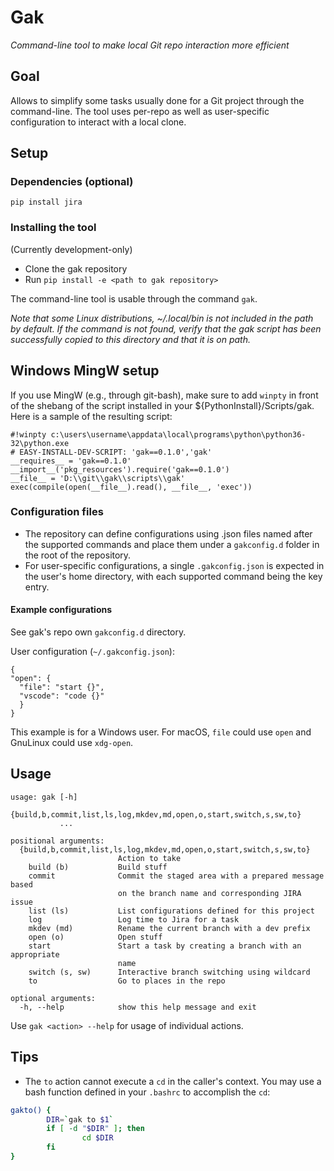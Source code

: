 # Gak
*Command-line tool to make local Git repo interaction more efficient*

## Goal
Allows to simplify some tasks usually done for a Git project through the command-line.
The tool uses per-repo as well as user-specific configuration to interact with a local clone.

## Setup
### Dependencies (optional)
`pip install jira`

### Installing the tool
(Currently development-only)

* Clone the gak repository
* Run `pip install -e <path to gak repository>`

The command-line tool is usable through the command `gak`.

*Note that some Linux distributions, ~/.local/bin is not included in the path by default. If the command is not found, verify that the gak script has been successfully copied to this directory and that it is on path.*

## Windows MingW setup
If you use MingW (e.g., through git-bash), make sure to add `winpty` in front of the shebang of the script installed in your ${PythonInstall}/Scripts/gak. Here is a sample of the resulting script:

```
#!winpty c:\users\username\appdata\local\programs\python\python36-32\python.exe
# EASY-INSTALL-DEV-SCRIPT: 'gak==0.1.0','gak'
__requires__ = 'gak==0.1.0'
__import__('pkg_resources').require('gak==0.1.0')
__file__ = 'D:\\git\\gak\\scripts\\gak'
exec(compile(open(__file__).read(), __file__, 'exec'))
```

### Configuration files
* The repository can define configurations using .json files named after the supported commands and place them under a `gakconfig.d` folder in the root of the repository.
* For user-specific configurations, a single `.gakconfig.json` is expected in the user's home directory, with each supported command being the key entry. 

#### Example configurations
See gak's repo own `gakconfig.d` directory.

User configuration (`~/.gakconfig.json`):
```
{
"open": {
  "file": "start {}",
  "vscode": "code {}"
  }
}
```
This example is for a Windows user. For macOS, `file` could use `open` and GnuLinux could use `xdg-open`.

## Usage
```
usage: gak [-h]
           {build,b,commit,list,ls,log,mkdev,md,open,o,start,switch,s,sw,to}
           ...

positional arguments:
  {build,b,commit,list,ls,log,mkdev,md,open,o,start,switch,s,sw,to}
                        Action to take
    build (b)           Build stuff
    commit              Commit the staged area with a prepared message based
                        on the branch name and corresponding JIRA issue
    list (ls)           List configurations defined for this project
    log                 Log time to Jira for a task
    mkdev (md)          Rename the current branch with a dev prefix
    open (o)            Open stuff
    start               Start a task by creating a branch with an appropriate
                        name
    switch (s, sw)      Interactive branch switching using wildcard
    to                  Go to places in the repo

optional arguments:
  -h, --help            show this help message and exit
```

Use `gak <action> --help` for usage of individual actions.

## Tips
* The `to` action cannot execute a `cd` in the caller's context. You may use a bash function defined in your `.bashrc` to accomplish the `cd`:
```bash
gakto() {
        DIR=`gak to $1`
        if [ -d "$DIR" ]; then
                cd $DIR
        fi
}
```
